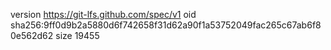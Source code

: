 version https://git-lfs.github.com/spec/v1
oid sha256:9ff0d9b2a5880d6f742658f31d62a90f1a53752049fac265c67ab6f80e562d62
size 19455
